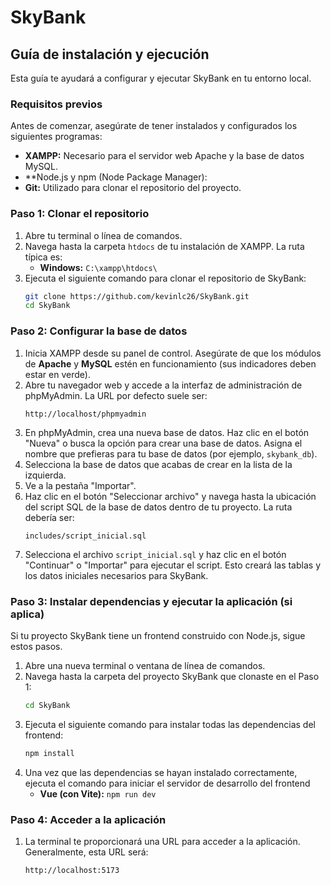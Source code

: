 # SkyBank

## Guía de instalación y ejecución

Esta guía te ayudará a configurar y ejecutar SkyBank en tu entorno local.

### Requisitos previos

Antes de comenzar, asegúrate de tener instalados y configurados los siguientes programas:

* **XAMPP:** Necesario para el servidor web Apache y la base de datos MySQL.
* **Node.js y npm (Node Package Manager):
* **Git:** Utilizado para clonar el repositorio del proyecto.

### Paso 1: Clonar el repositorio

1.  Abre tu terminal o línea de comandos.
2.  Navega hasta la carpeta `htdocs` de tu instalación de XAMPP. La ruta típica es:
    * **Windows:** `C:\xampp\htdocs\`
3.  Ejecuta el siguiente comando para clonar el repositorio de SkyBank:
    ```bash
    git clone https://github.com/kevinlc26/SkyBank.git
    cd SkyBank

### Paso 2: Configurar la base de datos

1.  Inicia XAMPP desde su panel de control. Asegúrate de que los módulos de **Apache** y **MySQL** estén en funcionamiento (sus indicadores deben estar en verde).
2.  Abre tu navegador web y accede a la interfaz de administración de phpMyAdmin. La URL por defecto suele ser:
    ```
    http://localhost/phpmyadmin
    ```
3.  En phpMyAdmin, crea una nueva base de datos. Haz clic en el botón "Nueva" o busca la opción para crear una base de datos. Asigna el nombre que prefieras para tu base de datos (por ejemplo, `skybank_db`).
4.  Selecciona la base de datos que acabas de crear en la lista de la izquierda.
5.  Ve a la pestaña "Importar".
6.  Haz clic en el botón "Seleccionar archivo" y navega hasta la ubicación del script SQL de la base de datos dentro de tu proyecto. La ruta debería ser:
    ```
    includes/script_inicial.sql
    ```
7.  Selecciona el archivo `script_inicial.sql` y haz clic en el botón "Continuar" o "Importar" para ejecutar el script. Esto creará las tablas y los datos iniciales necesarios para SkyBank.

### Paso 3: Instalar dependencias y ejecutar la aplicación (si aplica)

Si tu proyecto SkyBank tiene un frontend construido con Node.js, sigue estos pasos. 

1.  Abre una nueva terminal o ventana de línea de comandos.
2.  Navega hasta la carpeta del proyecto SkyBank que clonaste en el Paso 1:
    ```bash
    cd SkyBank
    ```
3.  Ejecuta el siguiente comando para instalar todas las dependencias del frontend:
    ```bash
    npm install
    ```
4.  Una vez que las dependencias se hayan instalado correctamente, ejecuta el comando para iniciar el servidor de desarrollo del frontend 
    * **Vue (con Vite):** `npm run dev`

### Paso 4: Acceder a la aplicación

1.  La terminal te proporcionará una URL para acceder a la aplicación. Generalmente, esta URL será:
    ```
    http://localhost:5173
    ```
